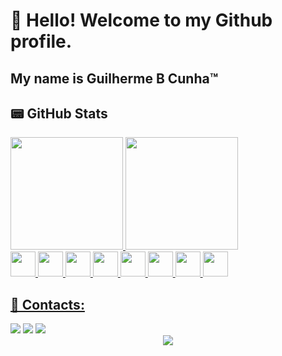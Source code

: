 # 👋 Hello! Welcome to my Github profile.
## My name is Guilherme B Cunha™

## 📟 GitHub Stats

<div>
<a href="https://github.com/GuilhermeBCunhaa">
<img loading="lazy" height="180em" src="https://github-readme-stats.vercel.app/api/top-langs/?username=GuilhermeBCunhaa&layout=compact&langs_count=7&theme=tokyonight"/>
<img loading="lazy" height="180em" src="https://github-readme-stats.vercel.app/api?username=GuilhermeBCunhaa&show_icons=true&theme=tokyonight&include_all_commits=true&count_private=true"/>
</div>

<div>
<img loading="lazy" src="https://cdn.jsdelivr.net/gh/devicons/devicon/icons/c/c-plain.svg" width="40" height="40"/>
<img loading="lazy" src="https://cdn.jsdelivr.net/gh/devicons/devicon/icons/cplusplus/cplusplus-plain.svg" width="40" height="40"/>
<img loading="lazy" src="https://cdn.jsdelivr.net/gh/devicons/devicon/icons/unrealengine/unrealengine-original.svg" width="40" height="40"/>        
<img loading="lazy" src="https://cdn.jsdelivr.net/gh/devicons/devicon/icons/vscode/vscode-original.svg" width="40" height="40"/>
<img loading="lazy" src="https://cdn.jsdelivr.net/gh/devicons/devicon/icons/python/python-plain.svg" width="40" height="40"/>
<img loading="lazy" src="https://cdn.jsdelivr.net/gh/devicons/devicon/icons/html5/html5-plain.svg" width="40" height="40"/>
<img loading="lazy" src="https://cdn.jsdelivr.net/gh/devicons/devicon/icons/css3/css3-plain.svg" width="40" height="40"/>
<img loading="lazy" src="https://cdn.jsdelivr.net/gh/devicons/devicon/icons/javascript/javascript-plain.svg" width="40" height="40"/>
</div>

## 📱 Contacts:

<div>
  <a href="https://www.instagram.com/guilherme_borges.35/" target="_blank"><img loading="lazy" src="https://img.shields.io/badge/-Instagram-%23E4405F?style=for-the-badge&logo=instagram&logoColor=white" target="_blank"></a>
  <a href = "mailto:gui.b.cunha235@gmail.com"><img loading="lazy" src="https://img.shields.io/badge/Gmail-D14836?style=for-the-badge&logo=gmail&logoColor=white" target="_blank"></a>
  <a href="https://www.linkedin.com/in/guilherme-borges-b7892926a/" target="_blank"><img loading="lazy" src="https://img.shields.io/badge/-LinkedIn-%230077B5?style=for-the-badge&logo=linkedin&logoColor=white" target="_blank"></a> 
</div>

<div align="center">
  <img src="https://31.media.tumblr.com/a9d6b265d1f45ce6308ee680cfd2049f/tumblr_ne9n48NBbg1tzms7wo1_400.gif"/>
</div>
